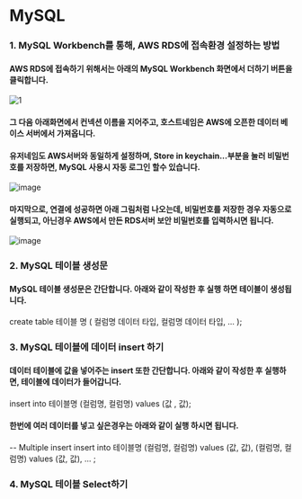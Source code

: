 # MySQL
### 1. MySQL Workbench를 통해, AWS RDS에 접속환경 설정하는 방법
#### AWS RDS에 접속하기 위해서는 아래의 MySQL Workbench 화면에서 더하기 버튼을 클릭합니다.

![1](https://user-images.githubusercontent.com/78472987/111127480-3f279480-85b7-11eb-829e-c1595fc6cf71.PNG)

#### 그 다음 아래화면에서 컨넥션 이름을 지어주고, 호스트네임은 AWS에 오픈한 데이터 베이스 서버에서 가져옵니다.
#### 유저네임도 AWS서버와 동일하게 설정하며, Store in keychain...부분을 눌러 비밀번호를 저장하면, MySQL 사용시 자동 로그인 할수 있습니다.

![image](https://user-images.githubusercontent.com/78472987/111127593-59617280-85b7-11eb-8be7-dd4b7d8cefab.png)

#### 마지막으로, 연결에 성공하면 아래 그림처럼 나오는데, 비밀번호를 저장한 경우 자동으로 실행되고, 아닌경우 AWS에서 만든 RDS서버 보안 비밀번호를 입력하시면 됩니다.

![image](https://user-images.githubusercontent.com/78472987/111127990-c248ea80-85b7-11eb-8784-f78bbfbfabb1.png)

### 2. MySQL 테이블 생성문 
#### MySQL 테이블 생성문은 간단합니다. 아래와 같이 작성한 후 실행 하면 테이블이 생성됩니다.
create table 테이블 명 (
    컬럼명 데이터 타입,
    컬럼명 데이터 타입,
    ...
    );

### 3. MySQL 테이블에 데이터 insert 하기
#### 데이터 테이블에 값을 넣어주는 insert 또한 간단합니다. 아래와 같이 작성한 후 실행하면, 테이블에 데이터가 들어갑니다.
insert into 테이블명 (컬럼명, 컬럼명) values (값 , 값);

#### 한번에 여러 데이터를 넣고 싶은경우는 아래와 같이 실행 하시면 됩니다.
-- Multiple insert
insert into 테이블명 (컬럼명, 컬럼명) values (값, 값),
									  (컬럼명, 컬럼명) values (값, 값),
									  ... ;
                  
### 4. MySQL 테이블 Select하기
